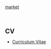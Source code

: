 
<a class="normal" href="./#market">market</a>

<h1 id="market"></h1>

<h2 style="margin: 60px 0px 10px;">CV</h2>

<ul>

<li><a href="https://github.com/yanyanfu/yanyanfu.github.io/blob/main/files/Yanfu-Yan-CV-Research.pdf">Curriculum Vitae</a></li>


</ul>
